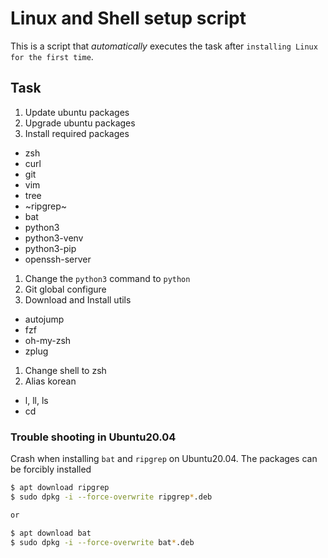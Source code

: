 # Linux and Shell setup script

This is a script that *automatically* executes the task after `installing Linux for the first time`.

## Task
1. Update ubuntu packages
1. Upgrade ubuntu packages
1. Install required packages
  * zsh
  * curl
  * git
  * vim
  * tree
  * ~ripgrep~
  * bat
  * python3
  * python3-venv
  * python3-pip
  * openssh-server
1. Change the `python3` command to `python`
1. Git global configure
1. Download and Install utils
  * autojump
  * fzf
  * oh-my-zsh
  * zplug
1. Change shell to zsh
1. Alias korean
  * l, ll, ls
  * cd

### Trouble shooting in Ubuntu20.04

Crash when installing `bat` and `ripgrep` on Ubuntu20.04. The packages can be forcibly installed

```bash
$ apt download ripgrep
$ sudo dpkg -i --force-overwrite ripgrep*.deb

or

$ apt download bat
$ sudo dpkg -i --force-overwrite bat*.deb
```
